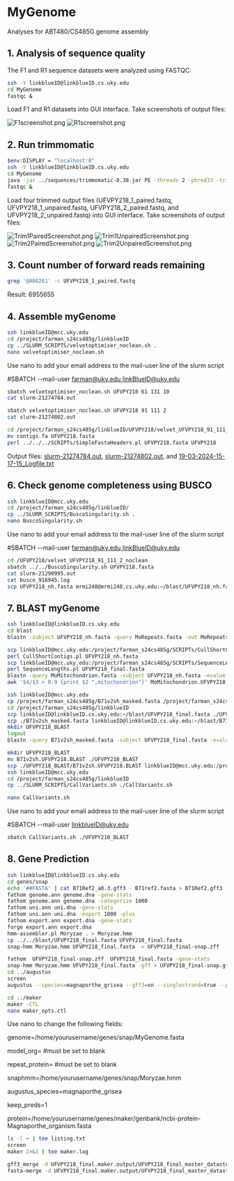 # MyGenome
Analyses for ABT480/CS485G genome assembly

## 1. Analysis of sequence quality
The F1 and R1 sequence datasets were analyzed using FASTQC:
```bash
ssh -Y linkblueID@linkblueID.cs.uky.edu
cd MyGenome
fastqc &
```

Load F1 and R1 datasets into GUI interface.
Take screenshots of output files:

![F1screenshot.png](/data/UFVP218_1_screenshot.PNG)
![R1screenshot.png](/data/UFVP218_2_screenshot.PNG)

## 2. Run trimmomatic
```bash
$env:DISPLAY = "localhost:0"
ssh -Y linkblueID@linkblueID.cs.uky.edu
cd MyGenome
java -jar ../sequences/trimmomatic-0.38.jar PE -threads 2 -phred33 -trimlog UFVPY218_errorlog.txt UFVPY218_1.fq.gz UFVPY218_2.fq.gz UFVPY218_1_paired.fastq UFVPY218_1_unpaired.fastq UFVPY218_2_paired.fastq UFVPY218_2_unpaired.fastq SLIDINGWINDOW:20:20 MINLEN:120 ILLUMINACLIP:adaptors.fasta:2:30:10
fastqc &
```

Load four trimmed output files (UFVPY218_1_paired.fastq, UFVPY218_1_unpaired.fastq, UFVPY218_2_paired.fastq, and UFVPY218_2_unpaired.fastq) into GUI interface. Take screenshots of output files:

![Trim1PairedScreenshot.png](/data/UFVPY218_1_paired_fastq_screenshot.PNG)
![Trim1UnpairedScreenshot.png](/data/UFVPY218_1_unpaired_fastq_screenshot.PNG)
![Trim2PairedScreenshot.png](/data/UFVPY218_2_paired_fastq_screenshot.PNG)
![Trim2UnpairedScreenshot.png](/data/UFVPY218_2_unpaired_fastq_screenshot.PNG)

## 3. Count number of forward reads remaining
```bash
grep '@A00261' -c UFVPY218_1_paired.fastq
```
Result: 6955655

## 4. Assemble myGenome
```bash
ssh linkblueID@mcc.uky.edu
cd /project/farman_s24cs485g/linkblueID
cp ../SLURM_SCRIPTS/velvetoptimiser_noclean.sh .
nano velvetoptimiser_noclean.sh
```
Use nano to add your email address to the mail-user line of the slurm script

#SBATCH --mail-user farman@uky.edu,linkBlueID@uky.edu
```bash
sbatch velvetoptimiser_noclean.sh UFVPY218 61 131 10
cat slurm-21274784.out

sbatch velvetoptimiser_noclean.sh UFVPY218 91 111 2
cat slurm-21274802.out

cd /project/farman_s24cs485g/linblueID/UFVPY218/velvet_UFVPY218_91_111_2_noclean
mv contigs.fa UFVPY218.fasta
perl ../../../SCRIPTs/SimpleFastaHeaders.pl UFVPY218.fasta UFVPY218
```
Output files:
[slurm-21274784.out](/data/slurm-21274784.out), [slurm-21274802.out](/data/slurm-21274802.out), and [19-03-2024-15-17-15_Logfile.txt](/data/19-03-2024-15-17-15_Logfile.txt)

## 6. Check genome completeness using BUSCO
```bash
ssh linkblueID@mcc.uky.edu
cd /project/farman_s24cs485g/linblueID/
cp ../SLURM_SCRIPTS/BuscoSingularity.sh .
nano BuscoSingularity.sh
```
Use nano to add your email address to the mail-user line of the slurm script

#SBATCH --mail-user farman@uky.edu,linkBlueID@uky.edu
```bash
cd /UFVPY218/velvet_UFVPY218_91_111_2_noclean
sbatch ../../BuscoSingularity.sh UFVPY218.fasta
cat slurm-21290995.out
cat busco_916945.log
scp UFVPY218_nh.fasta mrmi248@mrmi248.cs.uky.edu:~/blast/UFVPY218_nh.fasta
```

## 7. BLAST myGenome
```bash
ssh linkblueID@linkblueID.cs.uky.edu
cd blast
blastn -subject UFVPY218_nh.fasta -query MoRepeats.fasta -out MoRepeats.UFVPY218_genomeBLASTn6 -evalue 1e-20 -outfmt 6

scp linkblueID@mcc.uky.edu:/project/farman_s24cs485g/SCRIPTs/CullShortContigs.pl ./CullShortContigs.pl
perl CullShortContigs.pl UFVPY218_nh.fasta
scp linkblueID@mcc.uky.edu:/project/farman_s24cs485g/SCRIPTs/SequenceLengths.pl ./SequenceLengths.pl
perl SequenceLengths.pl UFVPY218_final.fasta
blastn -query MoMitochondrion.fasta -subject UFVPY218_nh.fasta -evalue 1e-50 -max_target_seqs 20000 -outfmt '6 qseqid sseqid slen length qstart qend sstart send btop' -out MoMitochondrion.UFVPY218.BLAST
awk '$4/$3 > 0.9 {print $2 ",mitochondrion"}' MoMitochondrion.UFVPY218.BLAST > UFVPY218_mitochondrion.csv

ssh linkblueID@mcc.uky.edu
cp /project/farman_s24cs485g/B71v2sh_masked.fasta /project/farman_s24cs485g/linkblueID/B71v2sh_masked.fasta
cd /project/farman_s24cs485g/linkblueID
scp linkblueID@linkblueID.cs.uky.edu:~/blast/UFVPY218_final.fasta ./UFVPY218_final.fasta
scp ./B71v2sh_masked.fasta linkblueID@linkblueID.cs.uky.edu:~/blast/B71v2sh_masked.fasta
mkdir UFVPY218_BLAST
logout
blastn -query B71v2sh_masked.fasta -subject UFVPY218_final.fasta -evalue 1e-50 -max_target_seqs 20000 -outfmt '6 qseqid sseqid qstart qend sstart send btop' -out B71v2sh.UFVPY218.BLAST

mkdir UFVPY218_BLAST
mv B71v2sh.UFVPY218.BLAST ./UFVPY218_BLAST
scp ./UFVPY218_BLAST/B71v2sh.UFVPY218.BLAST linkblueID@mcc.uky.edu:/project/farman_s24cs485g/linkblueID/UFVPY218_BLAST/B71v2sh.UFVPY218.BLAST
ssh linkblueID@mcc.uky.edu
cd /project/farman_s24cs485g/linkblueID
cp ../SLURM_SCRIPTS/CallVariants.sh ./CallVariants.sh

nano CallVariants.sh
```
Use nano to add your email address to the mail-user line of the slurm script

#SBATCH --mail-user linkblueID@uky.edu
```bash
sbatch CallVariants.sh ./UFVPY218_BLAST
```

## 8. Gene Prediction
```bash
ssh linkblueID@linkblueID.cs.uky.edu
cd genes/snap
echo '##FASTA' | cat B71Ref2_a0.3.gff3 - B71ref2.fasta > B71Ref2.gff3
fathom genome.ann genome.dna -gene-stats
fathom genome.ann genome.dna -categorize 1000
fathom uni.ann uni.dna -gene-stats
fathom uni.ann uni.dna -export 1000 -plus
fathom export.ann export.dna -gene-stats
forge export.ann export.dna
hmm-assembler.pl Moryzae . > Moryzae.hmm
cp ../../blast/UFVPY218_final.fasta UFVPY218_final.fasta
snap-hmm Moryzae.hmm UFVPY218_final.fasta  > UFVPY218_final-snap.zff

fathom  UFVPY218_final-snap.zff  UFVPY218_final.fasta -gene-stats
snap-hmm Moryzae.hmm UFVPY218_final.fasta -gff > UFVPY218_final-snap.gff2
cd ../augustus
screen
augustus --species=magnaporthe_grisea --gff3=on --singlestrand=true --progress=true ../snap/UFVPY218_final.fasta > UFVPY218_final-augustus.gff3

cd ../maker
maker -CTL
nano maker_opts.ctl
```
Use nano to change the following fields:

genome=/home/yourusername/genes/snap/MyGenome.fasta

model_org= #must be set to blank

repeat_protein= #must be set to blank

snaphmm=/home/yourusername/genes/snap/Moryzae.hmm

augustus_species=magnaporthe_grisea

keep_preds=1

protein=/home/yourusername/genes/maker/genbank/ncbi-protein-Magnaporthe_organism.fasta
```bash
ls -l ~ | tee listing.txt
screen
maker 2>&1 | tee maker.log

gff3_merge -d UFVPY218_final.maker.output/UFVPY218_final_master_datastore_index.log -o UFVPY218_final-annotations.gff
fasta-merge -d UFVPY218_final.maker.output/UFVPY218_final_master_datastore_index.log -o UFVPY218_final-genes.fasta
```
